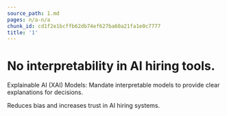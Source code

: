 ```yaml
---
source_path: 1.md
pages: n/a-n/a
chunk_id: cd1f2e1bcffb62db74ef627ba60a21fa1e0c7777
title: '1'
---
```

# No interpretability in AI hiring tools.

Explainable AI (XAI) Models: Mandate interpretable models to provide clear explanations for decisions.

Reduces bias and increases trust in AI hiring systems.
